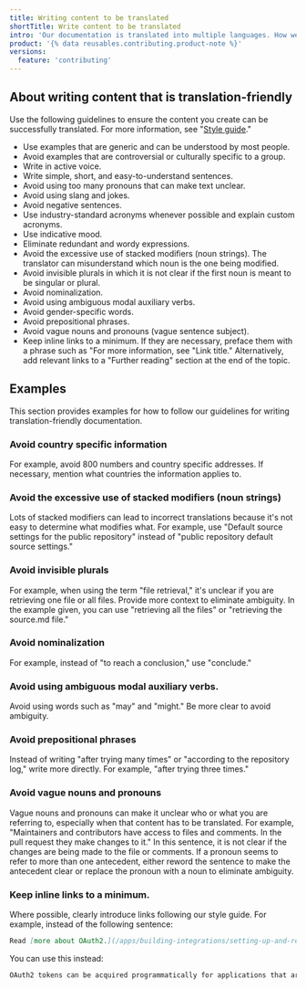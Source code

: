 ```yaml
---
title: Writing content to be translated
shortTitle: Write content to be translated
intro: 'Our documentation is translated into multiple languages. How we approach writing the English language documentation can greatly improve the quality of those translations.'
product: '{% data reusables.contributing.product-note %}'
versions:
  feature: 'contributing'
---
```


## About writing content that is translation-friendly

Use the following guidelines to ensure the content you create can be successfully translated. For more information, see "[Style guide](/contributing/writing-for-github-docs/style-guide)."

- Use examples that are generic and can be understood by most people.
- Avoid examples that are controversial or culturally specific to a group.
- Write in active voice.
- Write simple, short, and easy-to-understand sentences.
- Avoid using too many pronouns that can make text unclear.
- Avoid using slang and jokes.
- Avoid negative sentences.
- Use industry-standard acronyms whenever possible and explain custom acronyms.
- Use indicative mood.
- Eliminate redundant and wordy expressions.
- Avoid the excessive use of stacked modifiers (noun strings). The translator can misunderstand which noun is the one being modified.
- Avoid invisible plurals in which it is not clear if the first noun is meant to be singular or plural.
- Avoid nominalization.
- Avoid using ambiguous modal auxiliary verbs.
- Avoid gender-specific words.
- Avoid prepositional phrases.
- Avoid vague nouns and pronouns (vague sentence subject).
- Keep inline links to a minimum. If they are necessary, preface them with a phrase such as "For more information, see "Link title." Alternatively, add relevant links to a "Further reading" section at the end of the topic.

## Examples

This section provides examples for how to follow our guidelines for writing translation-friendly documentation.

### Avoid country specific information

For example, avoid 800 numbers and country specific addresses. If necessary, mention what countries the information applies to.

### Avoid the excessive use of stacked modifiers (noun strings)

Lots of stacked modifiers can lead to incorrect translations because it's not easy to determine what modifies what. For example, use "Default source settings for the public repository" instead of "public repository default source settings."

### Avoid invisible plurals

For example, when using the term "file retrieval," it's unclear if you are retrieving one file or all files. Provide more context to eliminate ambiguity. In the example given, you can use "retrieving all the files" or "retrieving the source.md file."

### Avoid nominalization

For example, instead of "to reach a conclusion," use "conclude."

### Avoid using ambiguous modal auxiliary verbs.

Avoid using words such as "may" and "might." Be more clear to avoid ambiguity.

### Avoid prepositional phrases

Instead of writing "after trying many times" or "according to the repository log," write more directly. For example, "after trying three times."

### Avoid vague nouns and pronouns

Vague nouns and pronouns can make it unclear who or what you are referring to, especially when that content has to be translated. For example, "Maintainers and contributors have access to files and comments. In the pull request they make changes to it." In this sentence, it is not clear if the changes are being made to the file or comments. If a pronoun seems to refer to more than one antecedent, either reword the sentence to make the antecedent clear or replace the pronoun with a noun to eliminate ambiguity.

### Keep inline links to a minimum.

Where possible, clearly introduce links following our style guide. For example, instead of the following sentence:

```markdown
Read [more about OAuth2.](/apps/building-integrations/setting-up-and-registering-oauth-apps/) Note that OAuth2 tokens can be [acquired programmatically](/rest/reference/oauth-authorizations/#create-a-new-authorization), for applications that are not websites.
```

You can use this instead:

```markdown
OAuth2 tokens can be acquired programmatically for applications that are not websites. For more information, see "[Setting up and registering OAuth Apps](apps/building-integrations/setting-up-and-registering-oauth-apps/)" and "[Create a new authorization](/rest/reference/oauth-authorizations/#create-a-new-authorization)."
```
